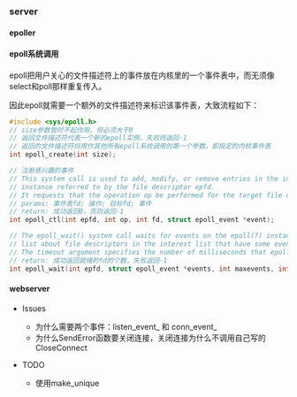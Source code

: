 ### server
#### epoller
#### epoll系统调用
<p>epoll把用户关心的文件描述符上的事件放在内核里的一个事件表中，而无须像select和poll那样重复传入。</p>
<p>因此epoll就需要一个额外的文件描述符来标识该事件表，大致流程如下：</p>

```cpp
#include <sys/epoll.h>
// size参数暂时不起作用，但必须大于0
// 返回文件描述符代表一个新的epoll实例，失败则返回-1
// 返回的文件描述符将用作其他所有epoll系统调用的第一个参数，即指定的内核事件表
int epoll_create(int size);  

// 注册感兴趣的事件
// This system call is used to add, modify, or remove entries in the interest list of the epoll(7) 
// instance referred to by the file descriptor epfd. 
// It requests that the operation op be performed for the target file descriptor: fd.
// params: 事件表fd; 操作; 目标fd; 事件
// return: 成功返回0，否则返回-1
int epoll_ctl(int epfd, int op, int fd, struct epoll_event *event);

// The epoll_wait() system call waits for events on the epoll(7) instance referred to by the file descriptor epfd.  The buffer pointed to by events is used to return information from the ready
// list about file descriptors in the interest list that have some events available.  Up to maxevents are returned by epoll_wait(). The maxevents argument must be greater than zero.
// The timeout argument specifies the number of milliseconds that epoll_wait() will block.  Time is measured against the CLOCK_MONOTONIC clock.
// return: 成功返回就绪的fd的个数，失败返回-1
int epoll_wait(int epfd, struct epoll_event *events, int maxevents, int timeout);
```

#### webserver
- Issues
    - 为什么需要两个事件：listen_event_ 和 conn_event_
    - 为什么SendError函数要关闭连接，关闭连接为什么不调用自己写的CloseConnect

- TODO
    - 使用make_unique